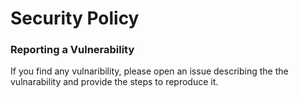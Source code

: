 # Security Policy

### **Reporting a Vulnerability**
If you find any vulnaribility, please open an issue describing the the vulnarability and provide the steps to reproduce it.
